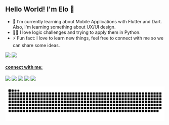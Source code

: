 <h2>Hello World! I'm Elo 🤟  </h2>

 - 📱 I’m currently learning about Mobile Applications with Flutter and Dart. Also, I'm learning something about UX/UI design.
 - 👩‍💻 I love logic challenges and trying to apply them in Python.
 - ⚡ Fun fact: I love to learn new things, feel free to connect with me so we can share some ideas.
 <div>
  <a href="https://github.com/eloise-takami">
  <img height="180em" src="https://github-readme-stats.vercel.app/api?username=eloise-takami&show_icons=true&theme=synthwave&include_all_commits=true&count_private=true"/>
  <img height="180em" src="https://github-readme-stats.vercel.app/api/top-langs/?username=eloise-takami&layout=compact&langs_count=16&theme=synthwave"/>
</div>
<div style="display: inline_block">
</div>


 <h4>connect with me:</h4>
 
<a href="https://instagram.com/eloisetakami" target="_blank"><img src="https://img.shields.io/badge/-Instagram-%23E4405F?style=for-the-badge&logo=instagram&logoColor=white" target="_blank"></a>
<a href = "mailto:elose.takami@gmail.com"><img src="https://img.shields.io/badge/Gmail-D14836?style=for-the-badge&logo=gmail&logoColor=white" target="_blank"></a>
<a href="https://www.linkedin.com/in/eloisetakami" target="_blank"><img src="https://img.shields.io/badge/-LinkedIn-%230077B9?style=for-the-badge&logo=linkedin&logoColor=white" target="_blank"></a> 
 <a href ="https://www.tiktok.com/@eloise_takami?lang=pt-BR"><img src="https://img.shields.io/badge/TikTok-000000?style=for-the-badge&logo=tiktok&logoColor=white"></a>
 <a href ="https://open.spotify.com/user/b5y9to3rnzaffz202j4xg3qkt?si=aUBq23TnSo-zlWQeiH7Vvw&utm_source=copy-link&dl_branch=1"><img src="https://img.shields.io/badge/Spotify-1ED760?&style=for-the-badge&logo=spotify&logoColor=white"></a>

![Snake animation](https://github.com/eloise-takami/eloise-takami/blob/output/github-contribution-grid-snake.svg)
 
</div>
